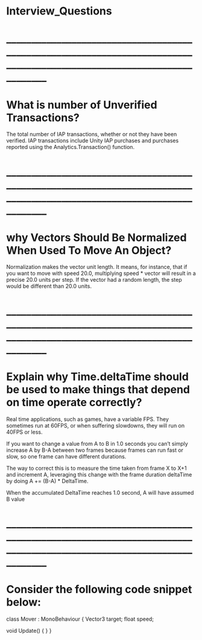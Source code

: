 # Interview_Questions
# _______________________________________________________________________________________________________________________
# What is number of Unverified Transactions?
The total number of IAP transactions, whether or not they have been verified.
IAP transactions include Unity IAP purchases and purchases reported using the Analytics.Transaction() function.
# _______________________________________________________________________________________________________________________
# why Vectors Should Be Normalized When Used To Move An Object?
Normalization makes the vector unit length. It means, for instance, that if you want to move with speed 20.0, multiplying speed * vector will result in a precise 20.0 units per step. If the vector had a random length, the step would be different than 20.0 units.
# _______________________________________________________________________________________________________________________
# Explain why Time.deltaTime should be used to make things that depend on time operate correctly?
Real time applications, such as games, have a variable FPS. They sometimes run at 60FPS, or when suffering slowdowns, they will run on 40FPS or less.

If you want to change a value from A to B in 1.0 seconds you can’t simply increase A by B-A between two frames because frames can run fast or slow, so one frame can have different durations.

The way to correct this is to measure the time taken from frame X to X+1 and increment A, leveraging this change with the frame duration deltaTime by doing A += (B-A) * DeltaTime.

When the accumulated DeltaTime reaches 1.0 second, A will have assumed B value
# _______________________________________________________________________________________________________________________
# Consider the following code snippet below:
 class Mover : MonoBehaviour
 {
  Vector3 target;
  float speed;

 void Update()
 {
    }
}
